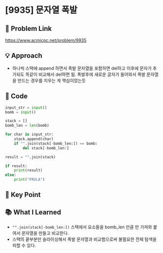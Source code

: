# [9935] 문자열 폭발

## 🔗 Problem Link  
https://www.acmicpc.net/problem/9935

## 💡 Approach  
- 하나씩 스택에 append 하면서 폭발 문자열을 포함하면 del하고 이후에 문자가 추가되도 똑같이 비교해서 del하면 됨. 폭발후에 새로운 글자가 들어와서 폭발 문자열을 만드는 경우를 지우는 게 핵심이었는듯

## 🧾 Code  
```python
input_str = input()
bomb = input()

stack = []
bomb_len = len(bomb)

for char in input_str:
    stack.append(char)
    if "".join(stack[-bomb_len:]) == bomb:
        del stack[-bomb_len:]

result = "".join(stack)

if result:
    print(result)
else:
    print("FRULA")
```

## 🎯 Key Point  

## 📚 What I Learned  
- `"".join(stack[-bomb_len:])` 스택에서 요소들을 bomb_len 만큼 만 가져와 붙여서 문자열을 만들고 비교한다. 
- 스택의 끝부분만 슬라이싱해서 폭발 문자열과 비교함으로써 불필요한 전체 탐색을 피할 수 있다.